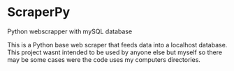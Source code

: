 # ScraperPy
 Python webscrapper with mySQL database

This is a Python base web scraper that feeds data into a localhost database.
This project wasnt intended to be used by anyone else but myself so there may be some cases were the code uses my computers directories.
